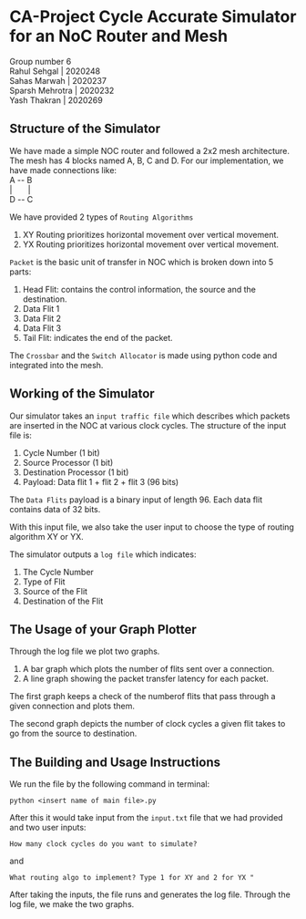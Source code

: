 # CA-Project Cycle Accurate Simulator for an NoC Router and Mesh

Group number 6  
Rahul Sehgal | 2020248  
Sahas Marwah | 2020237  
Sparsh Mehrotra | 2020232  
Yash Thakran | 2020269


## Structure of the Simulator

We have made a simple NOC router and followed a 2x2 mesh architecture.   
The mesh has 4 blocks named A, B, C and D.  For our implementation, we have made connections like:  
A -- B  
| &nbsp; &nbsp; &nbsp; |  
D -- C 

We have provided 2 types of ```Routing Algorithms```  
1. XY Routing prioritizes horizontal movement over vertical movement.
2. YX Routing prioritizes horizontal movement over vertical movement.

```Packet``` is the basic unit of transfer in NOC which is broken down into 5 parts:
1. Head Flit: contains the control information, the source and the destination.
2. Data Flit 1
3. Data Flit 2
4. Data Flit 3
5. Tail Flit: indicates the end of the packet.

The ```Crossbar``` and the ```Switch Allocator``` is made using python code and integrated into the mesh.


## Working of the Simulator

Our simulator takes an ```input traffic file``` which describes which packets are inserted in the NOC at various clock cycles. The structure of the input file is:
1. Cycle Number (1 bit)
2. Source Processor (1 bit)
3. Destination Processor (1 bit)
4. Payload: Data flit 1 + flit 2 + flit 3 (96 bits)

The ```Data Flits``` payload is a binary input of length 96.
Each data flit contains data of 32 bits. 

With this input file, we also take the user input to choose the type of routing algorithm XY or YX.

The simulator outputs a ```log file``` which indicates:
1. The Cycle Number
2. Type of Flit
3. Source of the Flit
4. Destination of the Flit


## The Usage of your Graph Plotter
Through the log file we plot two graphs.
1. A bar graph which plots the number of flits sent over a connection. 
2. A line graph showing the packet transfer latency for each packet.

The first graph keeps a check of the numberof flits that pass through a given connection and plots them.

The second graph depicts the number of clock cycles a given flit takes to go from the source to destination.

## The Building and Usage Instructions
We run the file by the following command in terminal:

    python <insert name of main file>.py

After this it would take input from the ```input.txt``` file that we had provided and two user inputs:

    How many clock cycles do you want to simulate?

and

    What routing algo to implement? Type 1 for XY and 2 for YX "

After taking the inputs, the file runs and generates the log file. 
Through the log file, we make the two graphs.
